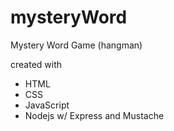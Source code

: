 # mysteryWord

Mystery Word Game (hangman)

created with
- HTML
- CSS
- JavaScript
- Nodejs w/ Express and Mustache
